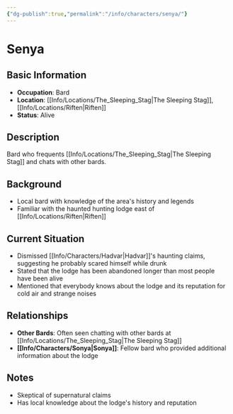 ```yaml
---
{"dg-publish":true,"permalink":"/info/characters/senya/"}
---
```


# Senya

## Basic Information
- **Occupation**: Bard
- **Location**: [[Info/Locations/The_Sleeping_Stag\|The Sleeping Stag]], [[Info/Locations/Riften\|Riften]]
- **Status**: Alive

## Description
Bard who frequents [[Info/Locations/The_Sleeping_Stag\|The Sleeping Stag]] and chats with other bards.

## Background
- Local bard with knowledge of the area's history and legends
- Familiar with the haunted hunting lodge east of [[Info/Locations/Riften\|Riften]]

## Current Situation
- Dismissed [[Info/Characters/Hadvar\|Hadvar]]'s haunting claims, suggesting he probably scared himself while drunk
- Stated that the lodge has been abandoned longer than most people have been alive
- Mentioned that everybody knows about the lodge and its reputation for cold air and strange noises

## Relationships
- **Other Bards**: Often seen chatting with other bards at [[Info/Locations/The_Sleeping_Stag\|The Sleeping Stag]]
- **[[Info/Characters/Sonya\|Sonya]]**: Fellow bard who provided additional information about the lodge

## Notes
- Skeptical of supernatural claims
- Has local knowledge about the lodge's history and reputation 